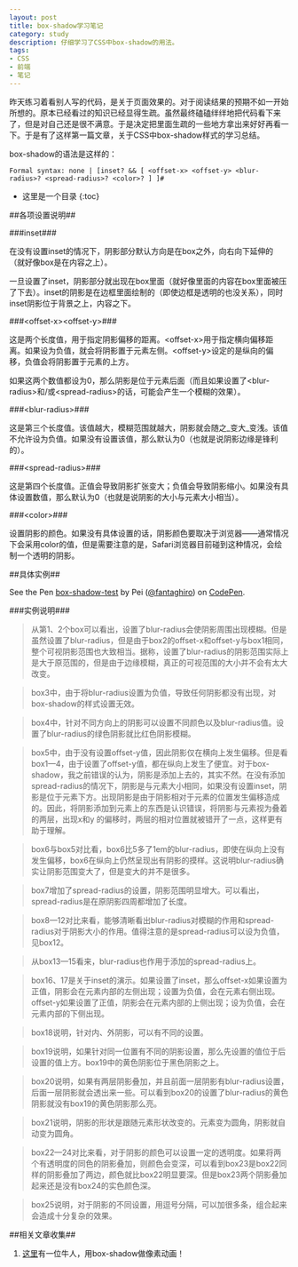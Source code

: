 ```yaml
---
layout: post
title: box-shadow学习笔记
category: study
description: 仔细学习了CSS中box-shadow的用法。
tags:
- CSS
- 前端
- 笔记
---
```

  
昨天练习着看别人写的代码，是关于页面效果的。对于阅读结果的预期不如一开始所想的。原本已经看过的知识已经显得生疏。虽然最终磕磕绊绊地把代码看下来了，但是对自己还是很不满意。于是决定把里面生疏的一些地方拿出来好好再看一下。于是有了这样第一篇文章，关于CSS中box-shadow样式的学习总结。

box-shadow的语法是这样的：
  
```
Formal syntax: none | [inset? && [ <offset-x> <offset-y> <blur-radius>? <spread-radius>? <color>? ] ]#
```
  
  
- 这里是一个目录
{:toc}
  
##各项设置说明##
  
###inset###
  
在没有设置inset的情况下，阴影部分默认方向是在box之外，向右向下延伸的（就好像box是在内容之上）。
  
一旦设置了inset，阴影部分就出现在box里面（就好像里面的内容在box里面被压了下去）。inset的阴影是在边框里面绘制的（即使边框是透明的也没关系），同时inset阴影位于背景之上，内容之下。
  
###&lt;offset-x>&lt;offset-y>###
  
这是两个长度值，用于指定阴影偏移的距离。&lt;offset-x>用于指定横向偏移距离。如果设为负值，就会将阴影置于元素左侧。&lt;offset-y>设定的是纵向的偏移，负值会将阴影置于元素的上方。
  
如果这两个数值都设为0，那么阴影是位于元素后面（而且如果设置了&lt;blur-radius>和/或&lt;spread-radius>的话，可能会产生一个模糊的效果）。
  
###&lt;blur-radius>###
  
这是第三个长度值。该值越大，模糊范围就越大，阴影就会随之_变大_变浅。该值不允许设为负值。如果没有设置该值，那么默认为0（也就是说阴影边缘是锋利的）。
  
###&lt;spread-radius>###
  
这是第四个长度值。正值会导致阴影扩张变大；负值会导致阴影缩小。如果没有具体设置数值，那么默认为0（也就是说阴影的大小与元素大小相当）。
  
###&lt;color>###
  
设置阴影的颜色。如果没有具体设置的话，阴影颜色要取决于浏览器——通常情况下会采用color的值，但是需要注意的是，Safari浏览器目前碰到这种情况，会绘制一个透明的阴影。
  
##具体实例##
  
<p data-height="518" data-theme-id="2146" data-slug-hash="tLxpc" data-default-tab="result" class='codepen'>See the Pen <a href='http://codepen.io/fantaghiro/pen/tLxpc/'>box-shadow-test</a> by Pei (<a href='http://codepen.io/fantaghiro'>@fantaghiro</a>) on <a href='http://codepen.io'>CodePen</a>.</p>
<script async src="//codepen.io/assets/embed/ei.js"></script>
  
###实例说明###

> 从第1、2个box可以看出，设置了blur-radius会使阴影周围出现模糊。但是虽然设置了blur-radius，但是由于box2的offset-x和offset-y与box1相同，整个可视阴影范围也大致相当。据称，设置了blur-radius的阴影范围实际上是大于原范围的，但是由于边缘模糊，真正的可视范围的大小并不会有太大改变。

> box3中，由于将blur-radius设置为负值，导致任何阴影都没有出现，对box-shadow的样式设置无效。

> box4中，针对不同方向上的阴影可以设置不同颜色以及blur-radius值。设置了blur-radius的绿色阴影就比红色阴影模糊。

> box5中，由于没有设置offset-y值，因此阴影仅在横向上发生偏移。但是看box1—4，由于设置了offset-y值，都在纵向上发生了便宜。对于box-shadow，我之前错误的认为，阴影是添加上去的，其实不然。在没有添加spread-radius的情况下，阴影是与元素大小相同，如果没有设置inset，阴影是位于元素下方。出现阴影是由于阴影相对于元素的位置发生偏移造成的。因此，将阴影添加到元素上的东西是认识错误，将阴影与元素视为叠着的两层，出现x和y 的偏移时，两层的相对位置就被错开了一点，这样更有助于理解。

> box6与box5对比看，box6比5多了1em的blur-radius，即使在纵向上没有发生偏移，box6在纵向上仍然呈现出有阴影的摸样。这说明blur-radius确实让阴影范围变大了，但是变大的并不是很多。

> box7增加了spread-radius的设置，阴影范围明显增大。可以看出，spread-radius是在原阴影四周都增加了长度。

> box8—12对比来看，能够清晰看出blur-radius对模糊的作用和spread-radius对于阴影大小的作用。值得注意的是spread-radius可以设为负值，见box12。

> 从box13—15看来，blur-radius也作用于添加的spread-radius上。

> box16、17是关于inset的演示。如果设置了inset，那么offset-x如果设置为正值，阴影会在元素内部的左侧出现；设置为负值，会在元素右侧出现。offset-y如果设置了正值，阴影会在元素内部的上侧出现；设为负值，会在元素内部的下侧出现。

> box18说明，针对内、外阴影，可以有不同的设置。

> box19说明，如果针对同一位置有不同的阴影设置，那么先设置的值位于后设置的值上方。box19中的黄色阴影位于黑色阴影之上。

> box20说明，如果有两层阴影叠加，并且前面一层阴影有blur-radius设置，后面一层阴影就会透出来一些。可以看到box20的设置了blur-radius的黄色阴影就没有box19的黄色阴影那么亮。

> box21说明，阴影的形状是跟随元素形状改变的。元素变为圆角，阴影就自动变为圆角。

> box22—24对比来看，对于阴影的颜色可以设置一定的透明度。如果将两个有透明度的同色的阴影叠加，则颜色会变深，可以看到box23是box22同样的阴影叠加了两边，颜色就比box22明显要深。但是box23两个阴影叠加起来还是没有box24的实色颜色深。

> box25说明，对于阴影的不同设置，用逗号分隔，可以加很多条，组合起来会造成十分复杂的效果。

##相关文章收集##

1. [这里](http://blog.codeschool.com/post/89758324803/designing-characters-with-box-shadow)有一位牛人，用box-shadow做像素动画！
